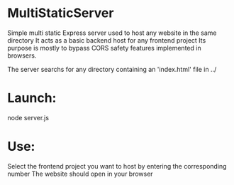 # MultiStaticServer
Simple multi static Express server used to host any website in the same directory
It acts as a basic backend host for any frontend project
Its purpose is mostly to bypass CORS safety features implemented in browsers.

The server searchs for any directory containing an 'index.html' file in ../

# Launch:
node server.js

# Use:
Select the frontend project you want to host by entering the corresponding number
The website should open in your browser
